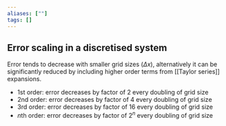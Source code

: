```yaml
---
aliases: [""]
tags: []
---
```


## Error scaling in a discretised system


Error tends to decrease with smaller grid sizes ($\Delta x$), alternatively it can be significantly reduced by including higher order terms from [[Taylor series]] expansions.
- 1st order: error decreases by factor of 2 every doubling of grid size
- 2nd order: error decreases by factor of 4 every doubling of grid size
- 3rd order: error decreases by factor of 16 every doubling of grid size
- $n$th order: error decreases by factor of $2^{n}$ every doubling of grid size
